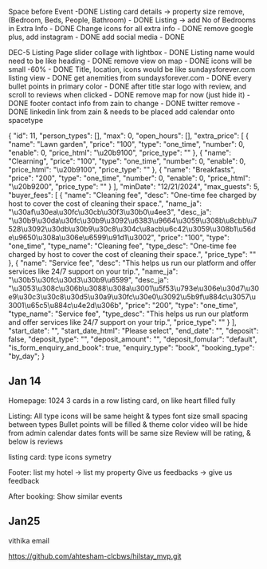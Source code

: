 Space before Event -DONE
Listing card details -> property size remove, (Bedroom, Beds, People, Bathroom) - DONE
Listing -> add No of Bedrooms in Extra Info - DONE
Change icons for all extra info - DONE
remove google plus, add instagram - DONE
add social media - DONE

DEC-5
Listing Page
	slider collage with lightbox - DONE
	Listing name would need to be like heading - DONE
	remove view on map - DONE
	icons will be small -60% - DONE
	Title, location, icons would be like sundaysforever.com listing view - DONE
	get anemities from sundaysforever.com - DONE
	every bullet points in primary color - DONE
	after title star logo with review, and scroll to reviews when clicked - DONE
	remove map for now (just hide it) - DONE
	footer contact info from zain to change - DONE
	twitter remove - DONE
	linkedin link from zain & needs to be placed
	add calendar onto spacetype




{
    "id": 11,
    "person_types": [],
    "max": 0,
    "open_hours": [],
    "extra_price": [
        {
            "name": "Lawn garden",
            "price": "100",
            "type": "one_time",
            "number": 0,
            "enable": 0,
            "price_html": "\u20b9100",
            "price_type": ""
        },
        {
            "name": "Clearning",
            "price": "100",
            "type": "one_time",
            "number": 0,
            "enable": 0,
            "price_html": "\u20b9100",
            "price_type": ""
        },
        {
            "name": "Breakfasts",
            "price": "200",
            "type": "one_time",
            "number": 0,
            "enable": 0,
            "price_html": "\u20b9200",
            "price_type": ""
        }
    ],
    "minDate": "12\/21\/2024",
    "max_guests": 5,
    "buyer_fees": [
        {
            "name": "Cleaning fee",
            "desc": "One-time fee charged by host to cover the cost of cleaning their space.",
            "name_ja": "\u30af\u30ea\u30fc\u30cb\u30f3\u30b0\u4ee3",
            "desc_ja": "\u30b9\u30da\u30fc\u30b9\u3092\u6383\u9664\u3059\u308b\u8cbb\u7528\u3092\u30db\u30b9\u30c8\u304c\u8acb\u6c42\u3059\u308b1\u56de\u9650\u308a\u306e\u6599\u91d1\u3002",
            "price": "100",
            "type": "one_time",
            "type_name": "Cleaning fee",
            "type_desc": "One-time fee charged by host to cover the cost of cleaning their space.",
            "price_type": ""
        },
        {
            "name": "Service fee",
            "desc": "This helps us run our platform and offer services like 24\/7 support on your trip.",
            "name_ja": "\u30b5\u30fc\u30d3\u30b9\u6599",
            "desc_ja": "\u3053\u308c\u306b\u3088\u308a\u3001\u5f53\u793e\u306e\u30d7\u30e9\u30c3\u30c8\u30d5\u30a9\u30fc\u30e0\u3092\u5b9f\u884c\u3057\u3001\u65c5\u884c\u4e2d\u306b",
            "price": "200",
            "type": "one_time",
            "type_name": "Service fee",
            "type_desc": "This helps us run our platform and offer services like 24\/7 support on your trip.",
            "price_type": ""
        }
    ],
    "start_date": "",
    "start_date_html": "Please select",
    "end_date": "",
    "deposit": false,
    "deposit_type": "",
    "deposit_amount": "",
    "deposit_fomular": "default",
    "is_form_enquiry_and_book": true,
    "enquiry_type": "book",
    "booking_type": "by_day";
}


## Jan 14
Homepage:
	1024 3 cards in a row
	listing card, on like heart filled fully
	
Listing:
	All type icons will be same height & types
	font size small
	spacing between types
	Bullet points will be filled & theme color
	video will be hide from admin
	calendar dates fonts will be same size
	Review will be rating, & below is reviews
	
listing card:
	type icons symetry
	
Footer:
	list my hotel -> list my property
	Give us feedbacks -> give us feedback
	
After booking:
	Show similar events

## Jan25
vithika email

https://github.com/ahtesham-clcbws/hilstay_mvp.git
